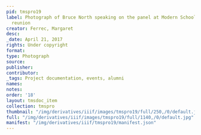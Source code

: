 ```yaml
---
pid: tmspro19
label: Photograph of Bruce North speaking on the panel at Modern School multigenerational
  reunion
creator: Ferrec, Margaret
desc:
_date: April 21, 2017
rights: Under copyright
format:
type: Photograph
source:
publisher:
contributor:
_tags: Project documentation, events, alumni
names:
notes:
order: '18'
layout: tmsdoc_item
collection: tmspro
thumbnail: "/img/derivatives/iiif/images/tmspro19/full/250,/0/default.jpg"
full: "/img/derivatives/iiif/images/tmspro19/full/1140,/0/default.jpg"
manifest: "/img/derivatives/iiif/tmspro19/manifest.json"
---
```

